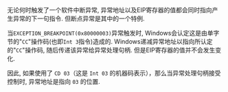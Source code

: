 无论何时触发了一个软件中断异常, 异常地址以及EIP寄存器的值都会同时指向产生异常的下一句指令. 但断点异常是其中的一个特例. 

当`EXCEPTION_BREAKPOINT(0x80000003)`异常触发时, Windows会认定这是由单字节的"`CC`"操作码(也即`Int 3`指令)造成的. Windows递减异常地址以指向所认定的"`CC`"操作码, 随后传递该异常给异常处理句柄. 但是EIP寄存器的值并不会发生变化. 

因此, 如果使用了 `CD 03`（这是 `Int 03` 的机器码表示），那么当异常处理句柄接受控制时, 异常地址是指向 `03` 的位置.
